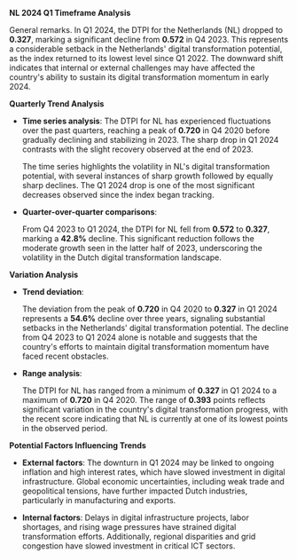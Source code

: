 

**NL 2024 Q1 Timeframe Analysis**

General remarks. In Q1 2024, the DTPI for the Netherlands (NL) dropped to **0.327**, marking a significant decline from **0.572** in Q4 2023. This represents a considerable setback in the Netherlands' digital transformation potential, as the index returned to its lowest level since Q1 2022. The downward shift indicates that internal or external challenges may have affected the country's ability to sustain its digital transformation momentum in early 2024.

**Quarterly Trend Analysis**

- **Time series analysis**: 
  The DTPI for NL has experienced fluctuations over the past quarters, reaching a peak of **0.720** in Q4 2020 before gradually declining and stabilizing in 2023. The sharp drop in Q1 2024 contrasts with the slight recovery observed at the end of 2023.

  The time series highlights the volatility in NL's digital transformation potential, with several instances of sharp growth followed by equally sharp declines. The Q1 2024 drop is one of the most significant decreases observed since the index began tracking.

- **Quarter-over-quarter comparisons**:
  
  From Q4 2023 to Q1 2024, the DTPI for NL fell from **0.572** to **0.327**, marking a **42.8%** decline. This significant reduction follows the moderate growth seen in the latter half of 2023, underscoring the volatility in the Dutch digital transformation landscape.

**Variation Analysis**

- **Trend deviation**:
  
  The deviation from the peak of **0.720** in Q4 2020 to **0.327** in Q1 2024 represents a **54.6%** decline over three years, signaling substantial setbacks in the Netherlands' digital transformation potential. The decline from Q4 2023 to Q1 2024 alone is notable and suggests that the country's efforts to maintain digital transformation momentum have faced recent obstacles.

- **Range analysis**:
  
  The DTPI for NL has ranged from a minimum of **0.327** in Q1 2024 to a maximum of **0.720** in Q4 2020. The range of **0.393** points reflects significant variation in the country's digital transformation progress, with the recent score indicating that NL is currently at one of its lowest points in the observed period.

**Potential Factors Influencing Trends**

- **External factors**: The downturn in Q1 2024 may be linked to ongoing inflation and high interest rates, which have slowed investment in digital infrastructure. Global economic uncertainties, including weak trade and geopolitical tensions, have further impacted Dutch industries, particularly in manufacturing and exports.

- **Internal factors**: Delays in digital infrastructure projects, labor shortages, and rising wage pressures have strained digital transformation efforts. Additionally, regional disparities and grid congestion have slowed investment in critical ICT sectors.
